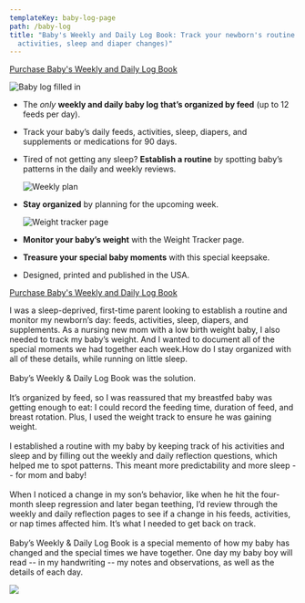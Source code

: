 ```yaml
---
templateKey: baby-log-page
path: /baby-log
title: "Baby's Weekly and Daily Log Book: Track your newborn's routine (feeds,
  activities, sleep and diaper changes)"
---
```

[P﻿urchase Baby's Weekly and Daily Log Book](https://www.amazon.com/Babys-Weekly-Daily-Log-Book/dp/B0BFWFL8FS/ref=sr_1_1?crid=3FYYT7XMAINGB&keywords=daily+and+weekly+baby+log&qid=1665326969&s=books&sprefix=daily+and+weekly+baby+log%2Cstripbooks%2C101&sr=1-1)

![Baby log filled in](/img/filled_in.jpg)

* The *only* **weekly and daily baby log** **that’s organized by feed** (up to 12 feeds per day).
* Track your baby’s daily feeds, activities, sleep, diapers, and supplements or medications for 90 days.
* Tired of not getting any sleep? **Establish a routine** by spotting baby’s patterns in the daily and weekly reviews.

  ![Weekly plan](/img/weekly.jpg)
* **Stay organized** by planning for the upcoming week.

  ![Weight tracker page](/img/weight.jpg)
* **Monitor your baby’s weight** with the Weight Tracker page.
* **Treasure your special baby moments** with this special keepsake.
* Designed, printed and published in the USA.

[P﻿urchase Baby's Weekly and Daily Log Book](https://www.amazon.com/Babys-Weekly-Daily-Log-Book/dp/B0BFWFL8FS/ref=sr_1_1?crid=3FYYT7XMAINGB&keywords=daily+and+weekly+baby+log&qid=1665326969&s=books&sprefix=daily+and+weekly+baby+log%2Cstripbooks%2C101&sr=1-1)

I was a sleep-deprived, first-time parent looking to establish a routine and monitor my newborn’s day: feeds, activities, sleep, diapers, and supplements. As a nursing new mom with a low birth weight baby, I also needed to track my baby’s weight. And I wanted to document all of the special moments we had together each week.How do I stay organized with all of these details, while running on little sleep.\
\
Baby’s Weekly & Daily Log Book was the solution.\
\
It’s organized by feed, so I was reassured that my breastfed baby was getting enough to eat: I could record the feeding time, duration of feed, and breast rotation. Plus, I used the weight track to ensure he was gaining weight.\
\
I established a routine with my baby by keeping track of his activities and sleep and by filling out the weekly and daily reflection questions, which helped me to spot patterns. This meant more predictability and more sleep -- for mom and baby!\
\
When I noticed a change in my son’s behavior, like when he hit the four-month sleep regression and later began teething, I’d review through the weekly and daily reflection pages to see if a change in his feeds, activities, or nap times affected him. It’s what I needed to get back on track.\
\
Baby’s Weekly & Daily Log Book is a special memento of how my baby has changed and the special times we have together. One day my baby boy will read -- in my handwriting -- my notes and observations, as well as the details of each day.

![](/img/baby-log-6.png)